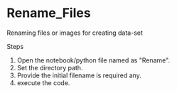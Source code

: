 # Rename_Files
Renaming files or images for creating data-set 

Steps 
1. Open the notebook/python file named as "Rename".
2. Set the directory path.
3. Provide the initial filename is required any.
4. execute the code.
